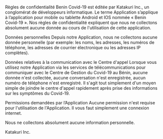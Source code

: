 Règles de confidentialité
Benin Covid-19 est éditée par Katakuri Inc., un conglomérat de développeurs informatique. Le terme Application s’applique à l’application pour mobile ou tablette Android et IOS nommée « Benin Covid-19 ». Nos règles de confidentialité expliquent que nous ne collectons absolument aucune donnée au cours de l'utilisation de cette application.

Données personnelles
Depuis notre Application, nous ne collectons aucune donnée personnelle (par exemple: les noms, les adresses, les numéros de téléphone, les adresses de courrier électronique ou les adresses IP complètes).

Données relatives à la communication avec le Centre d'appel
Lorsque vous utilisez notre Application via les services de télécommunications pour communiquer avec le Centre de Gestion du Covid-19 au Bénin, aucune donnée n'est collectée, aucune conversation n'est enregistrée, aucun numéro de téléphone n'est enregistré. Il s'agit tout simplement d'un moyen simple de joindre le centre d'appel rapidement après prise des informations sur les symptômes du Covid-19.

Permissions demandées par l’Application
Aucune permission n'est requise pour l'utilisation de l'Application. Il vous faut simplement une connexion internet.

Nous ne collectons absolument aucune information personnelle.

Katakuri Inc.

